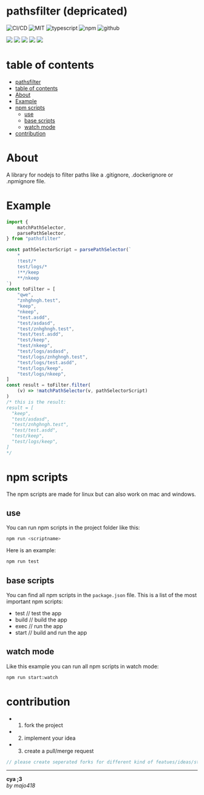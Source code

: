 # pathsfilter (depricated)

![CI/CD](https://github.com/majo418/pathsfilter/workflows/Publish/badge.svg)
![MIT](https://img.shields.io/badge/license-MIT-blue.svg)
![typescript](https://img.shields.io/badge/dynamic/json?style=plastic&color=blue&label=Typescript&prefix=v&query=devDependencies.typescript&url=https%3A%2F%2Fraw.githubusercontent.com%2Fmajo418%2Fpathsfilter%2Fmain%2Fpackage.json)
![npm](https://img.shields.io/npm/v/pathsfilter.svg?style=plastic&logo=npm&color=red)
![github](https://img.shields.io/badge/dynamic/json?style=plastic&color=darkviolet&label=GitHub&prefix=v&query=version&url=https%3A%2F%2Fraw.githubusercontent.com%2Fmajo418%2Fpathsfilter%2Fmain%2Fpackage.json)

![](https://img.shields.io/badge/dynamic/json?color=green&label=watchers&query=watchers&suffix=x&url=https%3A%2F%2Fapi.github.com%2Frepos%2Fmajo418%2Fpathsfilter)
![](https://img.shields.io/badge/dynamic/json?color=yellow&label=stars&query=stargazers_count&suffix=x&url=https%3A%2F%2Fapi.github.com%2Frepos%2Fmajo418%2Fpathsfilter)
![](https://img.shields.io/badge/dynamic/json?color=orange&label=subscribers&query=subscribers_count&suffix=x&url=https%3A%2F%2Fapi.github.com%2Frepos%2Fmajo418%2Fpathsfilter)
![](https://img.shields.io/badge/dynamic/json?color=navy&label=forks&query=forks&suffix=x&url=https%3A%2F%2Fapi.github.com%2Frepos%2Fmajo418%2Fpathsfilter)
![](https://img.shields.io/badge/dynamic/json?color=darkred&label=open%20issues&query=open_issues&suffix=x&url=https%3A%2F%2Fapi.github.com%2Frepos%2Fmajo418%2Fpathsfilter)

# table of contents 
- [pathsfilter](#pathsfilter)
- [table of contents](#table-of-contents)
- [About](#about)
- [Example](#example)
- [npm scripts](#npm-scripts)
  - [use](#use)
  - [base scripts](#base-scripts)
  - [watch mode](#watch-mode)
- [contribution](#contribution)

# About
A library for nodejs to filter paths like a .gitignore, .dockerignore or .npmignore file.

# Example
```ts
import {
    matchPathSelector,
    parsePathSelector,
} from "pathsfilter"

const pathSelectorScript = parsePathSelector(`
    *
    !test/*
    test/logs/*
    !**/keep
    **/nkeep
`)
const toFilter = [
    "qwe",
    "znhghngh.test",
    "keep",
    "nkeep",
    "test.asdd",
    "test/asdasd",
    "test/znhghngh.test",
    "test/test.asdd",
    "test/keep",
    "test/nkeep",
    "test/logs/asdasd",
    "test/logs/znhghngh.test",
    "test/logs/test.asdd",
    "test/logs/keep",
    "test/logs/nkeep",
]
const result = toFilter.filter(
    (v) => !matchPathSelector(v, pathSelectorScript)
)
/* this is the result:
result = [
  "keep",
  "test/asdasd",
  "test/znhghngh.test",
  "test/test.asdd",
  "test/keep",
  "test/logs/keep",
]
*/
```

# npm scripts
The npm scripts are made for linux but can also work on mac and windows.
## use
You can run npm scripts in the project folder like this:
```sh
npm run <scriptname>
```
Here is an example:
```sh
npm run test
```

## base scripts
You can find all npm scripts in the `package.json` file.
This is a list of the most important npm scripts:
 - test // test the app
 - build // build the app
 - exec // run the app
 - start // build and run the app

## watch mode
Like this example you can run all npm scripts in watch mode:
```sh
npm run start:watch
```

# contribution
 - 1. fork the project
 - 2. implement your idea
 - 3. create a pull/merge request
```ts
// please create seperated forks for different kind of featues/ideas/structure changes/implementations
```

---
**cya ;3**  
*by majo418*
